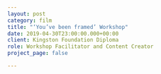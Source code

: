 ```yaml
---
layout: post
category: film
title: "‘You’ve been framed’ Workshop"
date: 2019-04-30T23:00:00.000+00:00
client: Kingston Foundation Diploma
role: Workshop Facilitator and Content Creator
project_page: false

---
```

